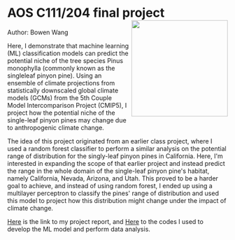 # **AOS C111/204 final project** <img align="right" width="220" height="220" src="/assets/IMG/template_logo.png">
Author: Bowen Wang

Here, I demonstrate that machine learning (ML) classification models can predict the potential niche of the tree species Pinus monophylla (commonly known as the singleleaf pinyon pine). Using an ensemble of climate projections from statistically downscaled global climate models (GCMs) from the 5th Couple Model Intercomparison Project (CMIP5), I project how the potential niche of the single-leaf pinyon pines may change due to anthropogenic climate change. 

The idea of this project originated from an earlier class project, where I used a random forest classifier to perform a similar analysis on the potential range of distribution for the singly-leaf pinyon pines in California. Here, I'm interested in expanding the scope of that earlier project and instead predict the range in the whole domain of the single-leaf pinyon pine's habitat, namely California, Nevada, Arizona, and Utah. This proved to be a harder goal to achieve, and instead of using random forest, I ended up using a multilayer perceptron to classify the pines' range of distribution and used this model to project how this distribution might change under the impact of climate change. 

[Here](/assets/AOS_C204_Final_project_BW.pdf) is the link to my project report, and [Here](/assets/Project.ipynb) to the codes I used to develop the ML model and perform data analysis. 
